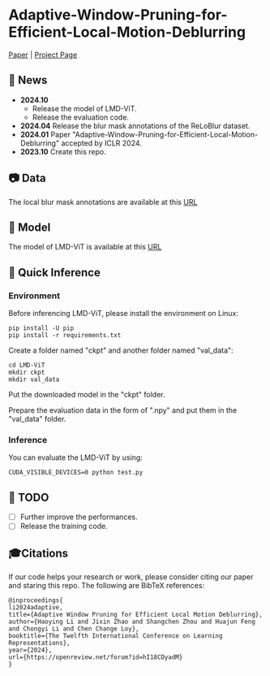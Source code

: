 # Adaptive-Window-Pruning-for-Efficient-Local-Motion-Deblurring

[Paper](https://arxiv.org/abs/2306.14268) | [Project Page](https://leiali.github.io/LMD-ViT_webpage/)

## 📢 News
- **2024.10**
  - Release the model of LMD-ViT. 
  - Release the evaluation code.
- **2024.04** Release the blur mask annotations of the ReLoBlur dataset.
- **2024.01** Paper "Adaptive-Window-Pruning-for-Efficient-Local-Motion-Deblurring" accepted by ICLR 2024.
- **2023.10** Create this repo.

## 📷 Data
The local blur mask annotations are available at this [URL](https://drive.google.com/drive/folders/1cBhtfm7vzsyAr9D6V_LwWJma845rUSlg?usp=sharing)

## 📏 Model
The model of LMD-ViT is available at this [URL](https://drive.google.com/drive/folders/1JU2U7fxZkWzNPGhxvzhQmHDmzu0JFLqC?usp=drive_link)

## 🚀 Quick Inference
### Environment

Before inferencing LMD-ViT, please install the environment on Linux:

```
pip install -U pip
pip install -r requirements.txt
```
Create a folder named "ckpt" and another folder named "val_data":
```
cd LMD-ViT
mkdir ckpt
mkdir val_data
```
Put the downloaded model in the "ckpt" folder.

Prepare the evaluation data in the form of ".npy" and put them in the "val_data" folder.

### Inference

You can evaluate the LMD-ViT by using:
```
CUDA_VISIBLE_DEVICES=0 python test.py
```
## 📌 TODO
- [ ] Further improve the performances. 
- [ ] Release the training code.

## 🎓Citations
If our code helps your research or work, please consider citing our paper and staring this repo.
The following are BibTeX references:

```
@inproceedings{
li2024adaptive,
title={Adaptive Window Pruning for Efficient Local Motion Deblurring},
author={Haoying Li and Jixin Zhao and Shangchen Zhou and Huajun Feng and Chongyi Li and Chen Change Loy},
booktitle={The Twelfth International Conference on Learning Representations},
year={2024},
url={https://openreview.net/forum?id=hI18CDyadM}
}
```
